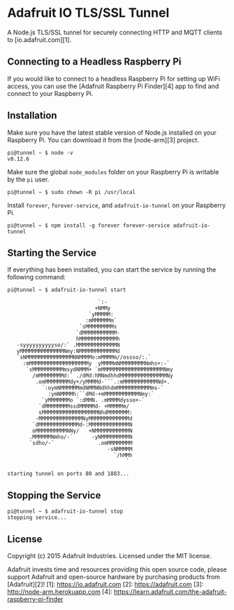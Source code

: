 # Adafruit IO TLS/SSL Tunnel
A Node.js TLS/SSL tunnel for securely connecting HTTP and MQTT clients to [io.adafruit.com][1].

## Connecting to a Headless Raspberry Pi
If you would like to connect to a headless Raspberry Pi for setting up WiFi access, you can use the
[Adafruit Raspberry Pi Finder][4] app to find and connect to your Raspberry Pi.

## Installation
Make sure you have the latest stable version of Node.js installed on your Raspberry Pi. You can download
it from the [node-arm][3] project.

```console
pi@tunnel ~ $ node -v
v0.12.6
```

Make sure the global `node_modules` folder on your Raspberry Pi is writable by the `pi` user.

```console
pi@tunnel ~ $ sudo chown -R pi /usr/local
```

Install `forever`, `forever-service`, and `adafruit-io-tunnel` on your Raspberry Pi.

```console
pi@tunnel ~ $ npm install -g forever forever-service adafruit-io-tunnel
```

## Starting the Service
If everything has been installed, you can start the service by running the following command:

```
pi@tunnel ~ $ adafruit-io-tunnel start

                             `:-
                            +NMMy
                          `yMMMMM:
                         :mMMMMMMm`
                       `sMMMMMMMMMs
                      `dMMMMMMMMMMM-
                      hMMMMMMMMMMMMh
   -syyyyyyyyyyso/:` .MMMMMMMMMMMMMN
   yMMMMMMMMMMMMMMNmy:NMMMMMMMMMMMMd
   `sNMMMMMMMMMMMMMMMNNMMMMo:mMMMMm//ossso/:.`
     :mMMMMMMMMMMMMMMMMMMMy  yMMMMmNMMMMMMMMNmhs+:-`
      `sMMMMMMMMMMmsydNMMM+ `mMMMMMMMMMMMMMMMMMMMMNmy
        /mMMMMMMMMd:` ./dMd:hMNmdhhdMMMMMMMMMMMMMMMNy
         .omMMMMMMMMdy+/yMMMMd-```.:mMMMMMMMMMMMNd+.
           `:oymNMMMMMMmdNMMNNdhhdmMMMMMMMMMMMms-`
             :ymNMMMMh:``dMd-+mMMMMMMMMMMMNmy:`
           `yMMMMMMMo `:dMMN. .mMMMMdysso+-`
          `dMMMMMMMMssdMMMMMd- +MMMMMm/
          sMMMMMMMMMMMMMMMMMMNhdMMMMMMM:
         -MMMMMMMMMMMMMMNyMMMMMMMMMMMMMd
        `dMMMMMMMMMMMMMd-:MMMMMMMMMMMMMN
        oMMMMMMMMMMNNy/   +NMMMMMMMMMMMN
       .MMMMMMNmho/-`      -yNMMMMMMMMMN
       `sdho/-`              .omMMMMMMMM
                                -sNMMMMM
                                  `/hMMh
                                      `

starting tunnel on ports 80 and 1883...
```

## Stopping the Service

```console
pi@tunnel ~ $ adafruit-io-tunnel stop
stopping service...
```

## License

Copyright (c) 2015 Adafruit Industries. Licensed under the MIT license.

Adafruit invests time and resources providing this open source code,
please support Adafruit and open-source hardware by purchasing products
from [Adafruit][2]!
[1]: https://io.adafruit.com
[2]: https://adafruit.com
[3]: http://node-arm.herokuapp.com
[4]: https://learn.adafruit.com/the-adafruit-raspberry-pi-finder
